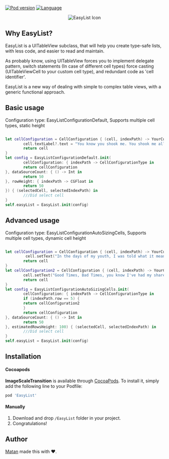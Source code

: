 

[![Pod version](https://img.shields.io/cocoapods/v/EasyList.svg?style=flat)](http://cocoadocs.org/docsets/EasyList)
[![Language](https://img.shields.io/badge/language-swift-orange.svg?style=flat)](https://developer.apple.com/swift)

<p align = "center"><img src="https://i.imgur.com/GlCRkUL.png" alt="EasyList Icon"/></p>


## Why EasyList?


EasyList is a UITableView subclass, that will help you create type-safe lists, with less code, and easier to read and maintain.

As probably know, using UITableView forces you to implement delegate pattern, switch statements (In case of different cell types) force casting (UITableViewCell to your custom cell type), and redundant code as 'cell identifier'.

EasyList is a new way of dealing with simple to complex table views, with a generic functional approach.

## Basic usage
Configuration type: EasyListConfigurationDefault, Supports multiple cell types, static height

```Swift

let cellConfiguration = CellConfiguration { (cell, indexPath) -> YourCustomCell in
        cell.textLabel?.text = "You know you shook me. You shook me all night long."
        return cell
}
let config = EasyListConfigurationDefault.init(
        cellConfiguration: { indexPath -> CellConfigurationType in
        return cellConfiguration
}, dataSourceCount: { () -> Int in
        return 50
}, rowHeight: { indexPath -> CGFloat in
        return 50
}) { (selectedCell, selectedIndexPath) in
        ///Did select cell
}
self.easyList = EasyList.init(config)

```

## Advanced usage
Configuration type: EasyListConfigurationAutoSizingCells, Supports multiple cell types, dynamic cell height

```Swift

let cellConfiguration = CellConfiguration { (cell, indexPath) -> YourCustomCell in
         cell.setText("In the days of my youth, I was told what it means to be a man")
        return cell
}
let cellConfiguration2 = CellConfiguration { (cell, indexPath) -> YourCustomCellWithDinamicSize in
        cell.setText("Good Times, Bad Times, you know I've had my share")
        return cell
}
let config = EasyListConfigurationAutoSizingCells.init(
        cellConfiguration: { indexPath -> CellConfigurationType in
        if (indexPath.row == 5) {
        return cellConfiguration2
        }
        return cellConfiguration
}, dataSourceCount: { () -> Int in
        return 50
}, estimatedRowsHeight: 100) { (selectedCell, selectedIndexPath) in
        ///Did select cell
}
self.easyList = EasyList.init(config)

```


## Installation

#### Cocoapods
**ImageScaleTransition** is available through [CocoaPods](http://cocoapods.org). To install
it, simply add the following line to your Podfile:

```ruby
pod 'EasyList'
```

#### Manually
1. Download and drop ```/EasyList``` folder in your project.  
2. Congratulations!  

## Author

[Matan](https://github.com/mcmatan) made this with ❤️.
